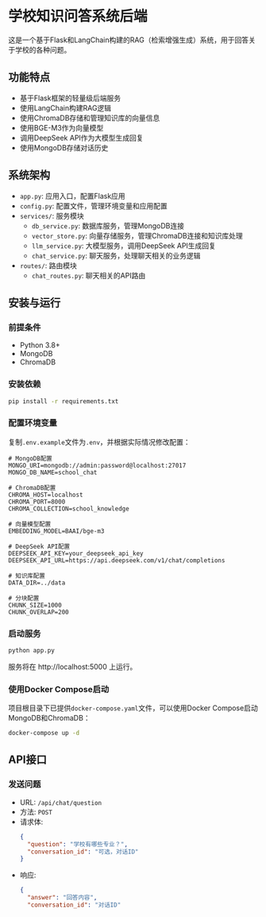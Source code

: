# 学校知识问答系统后端

这是一个基于Flask和LangChain构建的RAG（检索增强生成）系统，用于回答关于学校的各种问题。

## 功能特点

- 基于Flask框架的轻量级后端服务
- 使用LangChain构建RAG逻辑
- 使用ChromaDB存储和管理知识库的向量信息
- 使用BGE-M3作为向量模型
- 调用DeepSeek API作为大模型生成回复
- 使用MongoDB存储对话历史

## 系统架构

- `app.py`: 应用入口，配置Flask应用
- `config.py`: 配置文件，管理环境变量和应用配置
- `services/`: 服务模块
  - `db_service.py`: 数据库服务，管理MongoDB连接
  - `vector_store.py`: 向量存储服务，管理ChromaDB连接和知识库处理
  - `llm_service.py`: 大模型服务，调用DeepSeek API生成回复
  - `chat_service.py`: 聊天服务，处理聊天相关的业务逻辑
- `routes/`: 路由模块
  - `chat_routes.py`: 聊天相关的API路由

## 安装与运行

### 前提条件

- Python 3.8+
- MongoDB
- ChromaDB

### 安装依赖

```bash
pip install -r requirements.txt
```

### 配置环境变量

复制`.env.example`文件为`.env`，并根据实际情况修改配置：

```
# MongoDB配置
MONGO_URI=mongodb://admin:password@localhost:27017
MONGO_DB_NAME=school_chat

# ChromaDB配置
CHROMA_HOST=localhost
CHROMA_PORT=8000
CHROMA_COLLECTION=school_knowledge

# 向量模型配置
EMBEDDING_MODEL=BAAI/bge-m3

# DeepSeek API配置
DEEPSEEK_API_KEY=your_deepseek_api_key
DEEPSEEK_API_URL=https://api.deepseek.com/v1/chat/completions

# 知识库配置
DATA_DIR=../data

# 分块配置
CHUNK_SIZE=1000
CHUNK_OVERLAP=200
```

### 启动服务

```bash
python app.py
```

服务将在 http://localhost:5000 上运行。

### 使用Docker Compose启动

项目根目录下已提供`docker-compose.yaml`文件，可以使用Docker Compose启动MongoDB和ChromaDB：

```bash
docker-compose up -d
```

## API接口

### 发送问题

- URL: `/api/chat/question`
- 方法: `POST`
- 请求体:
  ```json
  {
    "question": "学校有哪些专业？",
    "conversation_id": "可选，对话ID"
  }
  ```
- 响应:
  ```json
  {
    "answer": "回答内容",
    "conversation_id": "对话ID"